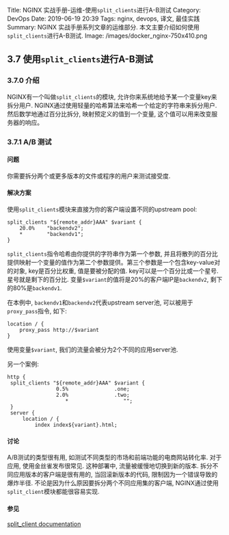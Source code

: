 Title: NGINX 实战手册-运维-使用`split_clients`进行A-B测试
Category: DevOps
Date: 2019-06-19 20:39
Tags: nginx, devops, 译文, 最佳实践
Summary: NGINX 实战手册系列文章的运维部分. 本文主要介绍如何使用`split_clients`进行A-B测试.
Image: /images/docker_nginx-750x410.png

## 3.7 使用`split_clients`进行A-B测试

### 3.7.0 介绍

NGINX有一个叫做`split_clients`的模块, 允许你来系统地给予某一个变量key来拆分用户. NGINX通过使用轻量的哈希算法来哈希一个给定的字符串来拆分用户. 然后数学地通过百分比拆分, 映射预定义的值到一个变量, 这个值可以用来改变服务器的响应。

### 3.7.1 A/B 测试

#### 问题

你需要拆分两个或更多版本的文件或程序的用户来测试接受度.

#### 解决方案

使用`split_clients`模块来直接为你的客户端设置不同的upstream pool:

```nginx
split_clients "${remote_addr}AAA" $variant {
    20.0%    "backendv2";
    *        "backendv1";
}
```

`split_clients`指令哈希由你提供的字符串作为第一个参数, 并且将散列的百分比提供映射一个变量的值作为第二个参数提供。第三个参数是一个包含key-value对的对象, key是百分比权重, 值是要被分配的值. key可以是一个百分比或一个星号. 星号就是剩下的百分比. 变量`$variant`的值将是20%的客户端IP是`backendv2`, 剩下的80%是`backendv1`.

在本例中, `backendv1`和`backendv2`代表upstream server池, 可以被用于`proxy_pass`指令, 如下:

```nginx
location / {
    proxy_pass http://$variant
}
```

使用变量`$variant`, 我们的流量会被分为2个不同的应用server池.

另一个案例:

```nginx
http {
 split_clients "${remote_addr}AAA" $variant {
                0.5%               .one;
                2.0%               .two;
                   *                  "";
 }
 server {
     location / {
         index index${variant}.html;
```

#### 讨论

A/B测试的类型很有用, 如测试不同类型的市场和前端功能的电商网站转化率. 对于应用, 使用金丝雀发布很常见. 这种部署中, 流量被缓慢地切换到新的版本. 拆分不同应用版本的客户端是很有用的, 当回滚新版本的代码, 限制因为一个错误导致的爆炸半径. 不论是因为什么原因要拆分两个不同应用集的客户端, NGINX通过使用`split_client`模块都能很容易实现.

#### 参见

[split_client documentation](http://bit.ly/2jsdkw4)
